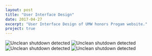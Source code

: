 ```yaml
---
layout: post
title: "User Interface Design"
date: 2017-04-27
excerpt: "User Interface Design of UMW honors Progam website."
project: true
---
```


![Unclean shutdown detected](//lailashaikh.github.io/assets/img/StudentDash.png)
![Unclean shutdown detected](//lailashaikh.github.io/assets/img/StudentCheck.png)
![Unclean shutdown detected](//lailashaikh.github.io/assets/img/StudentChangePass.png)
![Unclean shutdown detected](//lailashaikh.github.io/assets/img/StudentAnnounc.png)